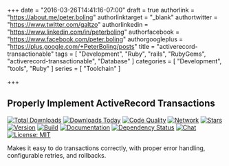 +++
date = "2016-03-26T14:41:16-07:00"
draft = true
authorlink = "https://about.me/peter.boling"
authorlinktarget = "_blank"
authortwitter = "https://www.twitter.com/galtzo"
authorlinkedin = "https://www.linkedin.com/in/peterboling"
authorfacebook = "https://www.facebook.com/peter.boling"
authorgoogleplus = "https://plus.google.com/+PeterBoling/posts"
title = "activerecord-transactionable"
tags = [ "Development", "Ruby", "rails", "RubyGems", "activerecord-transactionable", "Database" ]
categories = [ "Development", "tools", "Ruby" ]
series = [ "Toolchain" ]

+++

## Properly Implement ActiveRecord Transactions

[![Total Downloads](https://img.shields.io/gem/rt/archivist-client.svg)](https://github.com/pboling/activerecord-transactionable)
[![Downloads Today](https://img.shields.io/gem/rd/archivist-client.svg)](https://github.com/pboling/activerecord-transactionable)
[![Code Quality](https://img.shields.io/codeclimate/github/pboling/activerecord-transactionable.svg)](https://codeclimate.com/github/pboling/activerecord-transactionable)
[![Network](https://img.shields.io/github/forks/pboling/activerecord-transactionable.svg?style=social)](https://github.com/pboling/activerecord-transactionable/network)
[![Stars](https://img.shields.io/github/stars/pboling/activerecord-transactionable.svg?style=social)](https://github.com/pboling/activerecord-transactionable/stargazers)
[![Version](https://img.shields.io/gem/v/archivist-client.svg)](https://rubygems.org/gems/archivist-client)
[![Build](https://img.shields.io/travis/pboling/activerecord-transactionable.svg)](https://travis-ci.org/pboling/activerecord-transactionable)
[![Documentation](http://inch-ci.org/github/pboling/activerecord-transactionable.svg)](http://inch-ci.org/github/pboling/activerecord-transactionable)
[![Dependency Status](https://gemnasium.com/pboling/activerecord-transactionable.svg)](https://gemnasium.com/pboling/activerecord-transactionable)
[![Chat](https://img.shields.io/gitter/room/pboling/activerecord-transactionable.svg)](https://img.shields.io/gitter/room/pboling/activerecord-transactionable.svg)
[![License: MIT](https://img.shields.io/badge/License-MIT-yellow.svg)](https://opensource.org/licenses/MIT)

Makes it easy to do transactions correctly, with proper error handling, configurable retries, and rollbacks.
